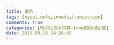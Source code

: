 ```yaml
---
title: 事务
tags: [mysql,note,innodb,transaction]
comments: true
categories: [MySQL技术内幕-InnoDB存储引擎]
date: 2019-09-16 14:26:40
---
```


